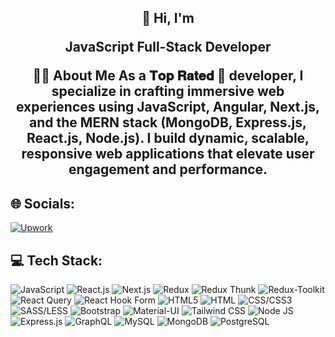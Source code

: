 <h2 align="center">👋
  Hi, I'm
	<br>
  <p>JavaScript Full-Stack Developer</p>
	
🙋‍♂️ About Me
As a 𝐓𝐨𝐩 𝐑𝐚𝐭𝐞𝐝‏‏‎‏‏‎‏‏‎ 🥇 developer, I specialize in crafting immersive web experiences using JavaScript, Angular, Next.js, and the MERN stack (MongoDB, Express.js, React.js, Node.js). I build dynamic, scalable, responsive web applications that elevate user engagement and performance.


## 🌐 Socials:
[![Upwork](https://img.shields.io/badge/upwork-%2230175C2.svg?logo=Upwork&logoColor=green)](https://www.upwork.com/freelancers/~01de96b0accdaf928e)


## 💻 Tech Stack:
![JavaScript](https://img.shields.io/badge/JavaScript-%23F7DF1E.svg?style=for-the-badge&logo=JavaScript&logoColor=white)
![React.js](https://img.shields.io/badge/React.js-%2361DAFB.svg?style=for-the-badge&logo=React&logoColor=white)
![Next.js](https://img.shields.io/badge/Next.js-%23000000.svg?style=for-the-badge&logo=Next.js&logoColor=white)
![Redux](https://img.shields.io/badge/Redux-%23764ABC.svg?style=for-the-badge&logo=Redux&logoColor=white)
![Redux Thunk](https://img.shields.io/badge/Redux_Thunk-%23764ABC.svg?style=for-the-badge&logo=Redux&logoColor=white)
![Redux-Toolkit](https://img.shields.io/badge/Redux_Toolkit-%23764ABC.svg?style=for-the-badge&logo=Redux&logoColor=white)
![React Query](https://img.shields.io/badge/React_Query-%23F3B71B.svg?style=for-the-badge&logo=React&logoColor=white)
![React Hook Form](https://img.shields.io/badge/React_Hook_Form-%2361DAFB.svg?style=for-the-badge&logo=React&logoColor=white)
![HTML5](https://img.shields.io/badge/HTML5-%23E34F26.svg?style=for-the-badge&logo=HTML5&logoColor=white)
![HTML](https://img.shields.io/badge/XHTML-%23F58025.svg?style=for-the-badge&logo=HTML5&logoColor=white)
![CSS/CSS3](https://img.shields.io/badge/CSS/CSS3-%231572B6.svg?style=for-the-badge&logo=CSS3&logoColor=white)
![SASS/LESS](https://img.shields.io/badge/SASS/LESS-%23CC6699.svg?style=for-the-badge&logo=SASS&logoColor=white)
![Bootstrap](https://img.shields.io/badge/Bootstrap-%23563D7C.svg?style=for-the-badge&logo=Bootstrap&logoColor=white)
![Material-UI](https://img.shields.io/badge/Material_UI-%231976D2.svg?style=for-the-badge&logo=Material-UI&logoColor=white)
![Tailwind CSS](https://img.shields.io/badge/Tailwind_CSS-%2338B2AC.svg?style=for-the-badge&logo=Tailwind-CSS&logoColor=white)
![Node JS](https://img.shields.io/badge/Node_JS-%23339933.svg?style=for-the-badge&logo=Node.js&logoColor=white)
![Express.js](https://img.shields.io/badge/Express.js-%23000000.svg?style=for-the-badge&logo=Express&logoColor=white)
![GraphQL](https://img.shields.io/badge/GraphQL-%E10098.svg?style=for-the-badge&logo=GraphQL)
![MySQL](https://img.shields.io/badge/MySQL-%4479A1.svg?style=for-the-badge&logo=MySQL)
![MongoDB](https://img.shields.io/badge/MongoDB-%47A248.svg?style=for-the-badge&logo=MongoDB)
![PostgreSQL](https://img.shields.io/badge/PostgreSQL-%336791.svg?style=for-the-badge&logo=PostgreSQL)
